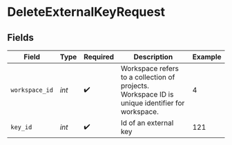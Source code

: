 # DeleteExternalKeyRequest


## Fields

| Field                                                                                          | Type                                                                                           | Required                                                                                       | Description                                                                                    | Example                                                                                        |
| ---------------------------------------------------------------------------------------------- | ---------------------------------------------------------------------------------------------- | ---------------------------------------------------------------------------------------------- | ---------------------------------------------------------------------------------------------- | ---------------------------------------------------------------------------------------------- |
| `workspace_id`                                                                                 | *int*                                                                                          | :heavy_check_mark:                                                                             | Workspace refers to a collection of projects. Workspace ID is unique identifier for workspace. | 4                                                                                              |
| `key_id`                                                                                       | *int*                                                                                          | :heavy_check_mark:                                                                             | Id of an external key                                                                          | 121                                                                                            |
